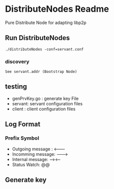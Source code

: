 # DistributeNodes  Readme 

Pure Distribute Node for adapting libp2p

## Run DistributeNodes

    ./distributeNodes -conf=servant.conf 

### discovery
    See servant.addr (Bootstrap Node)

## testing 
+ genPrvKey.go : generate key File
+ servant: servant configuration files
+ client : client configuration files

## Log Format 
### Prefix Symbol
+  Outgoing message :   <---
+  Incomming message: --->
+ Internal message: --><--
+ Status Watch: @@

## Generate key
